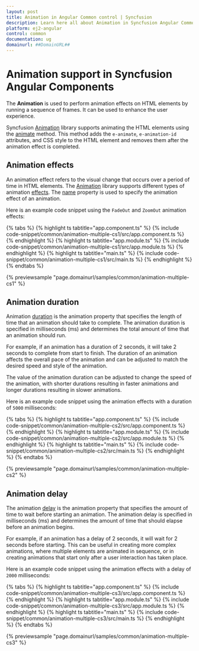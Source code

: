 ```yaml
---
layout: post
title: Animation in Angular Common control | Syncfusion
description: Learn here all about Animation in Syncfusion Angular Common control of Syncfusion Essential JS 2 and more.
platform: ej2-angular
control: common
documentation: ug
domainurl: ##DomainURL##
---
```


# Animation support in Syncfusion Angular Components

The **Animation** is used to perform animation effects on HTML elements by running a sequence of frames. It can be used to enhance the user experience.

Syncfusion [Animation](https://ej2.syncfusion.com/documentation/api/base/animation/) library supports animating the HTML elements using the [animate](https://ej2.syncfusion.com/documentation/api/base/animation/#animate) method. This method adds the `e-animate`, `e-animation-id` attributes, and CSS style to the HTML element and removes them after the animation effect is completed.

## Animation effects

An animation effect refers to the visual change that occurs over a period of time in HTML elements. The [Animation](https://ej2.syncfusion.com/documentation/api/base/animation/) library supports different types of animation [effects](https://ej2.syncfusion.com/documentation/api/base/effect/#effect). The [name](https://ej2.syncfusion.com/documentation/api/base/animation/#name) property is used to specify the animation effect of an animation.

Here is an example code snippet using the `FadeOut` and `ZoomOut` animation effects:

{% tabs %}
{% highlight ts tabtitle="app.component.ts" %}
{% include code-snippet/common/animation-multiple-cs1/src/app.component.ts %}
{% endhighlight %}
{% highlight ts tabtitle="app.module.ts" %}
{% include code-snippet/common/animation-multiple-cs1/src/app.module.ts %}
{% endhighlight %}
{% highlight ts tabtitle="main.ts" %}
{% include code-snippet/common/animation-multiple-cs1/src/main.ts %}
{% endhighlight %}
{% endtabs %}
  
{% previewsample "page.domainurl/samples/common/animation-multiple-cs1" %}

## Animation duration

Animation [duration](https://ej2.syncfusion.com/documentation/api/base/animation/#duration) is the animation property that specifies the length of time that an animation should take to complete. The animation duration is specified in milliseconds (ms) and determines the total amount of time that an animation should run.

For example, if an animation has a duration of 2 seconds, it will take 2 seconds to complete from start to finish. The duration of an animation affects the overall pace of the animation and can be adjusted to match the desired speed and style of the animation.

The value of the animation duration can be adjusted to change the speed of the animation, with shorter durations resulting in faster animations and longer durations resulting in slower animations.

Here is an example code snippet using the animation effects with a duration of `5000` milliseconds:

{% tabs %}
{% highlight ts tabtitle="app.component.ts" %}
{% include code-snippet/common/animation-multiple-cs2/src/app.component.ts %}
{% endhighlight %}
{% highlight ts tabtitle="app.module.ts" %}
{% include code-snippet/common/animation-multiple-cs2/src/app.module.ts %}
{% endhighlight %}
{% highlight ts tabtitle="main.ts" %}
{% include code-snippet/common/animation-multiple-cs2/src/main.ts %}
{% endhighlight %}
{% endtabs %}
  
{% previewsample "page.domainurl/samples/common/animation-multiple-cs2" %}

## Animation delay

The animation [delay](https://ej2.syncfusion.com/documentation/api/base/animation/#delay) is the animation property that specifies the amount of time to wait before starting an animation. The animation delay is specified in milliseconds (ms) and determines the amount of time that should elapse before an animation begins.

For example, if an animation has a delay of 2 seconds, it will wait for 2 seconds before starting. This can be useful in creating more complex animations, where multiple elements are animated in sequence, or in creating animations that start only after a user interaction has taken place.

Here is an example code snippet using the animation effects with a delay of `2000` milliseconds:

{% tabs %}
{% highlight ts tabtitle="app.component.ts" %}
{% include code-snippet/common/animation-multiple-cs3/src/app.component.ts %}
{% endhighlight %}
{% highlight ts tabtitle="app.module.ts" %}
{% include code-snippet/common/animation-multiple-cs3/src/app.module.ts %}
{% endhighlight %}
{% highlight ts tabtitle="main.ts" %}
{% include code-snippet/common/animation-multiple-cs3/src/main.ts %}
{% endhighlight %}
{% endtabs %}
  
{% previewsample "page.domainurl/samples/common/animation-multiple-cs3" %}
